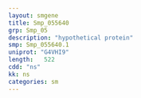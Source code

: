 ```yaml
---
layout: smgene
title: Smp_055640
grp: Smp_05
description: "hypothetical protein"
smp: Smp_055640.1
uniprot: "G4VHI9"
length:   522
cdd: "ns"
kk: ns
categories: sm
---
```

